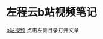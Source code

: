 # 左程云b站视频笔记
[b站视频](https://www.bilibili.com/video/BV13g41157hK/?share_source=copy_web&vd_source=1159798e67f9a6d001d16508ef7a5643)
点击左侧目录打开文章
